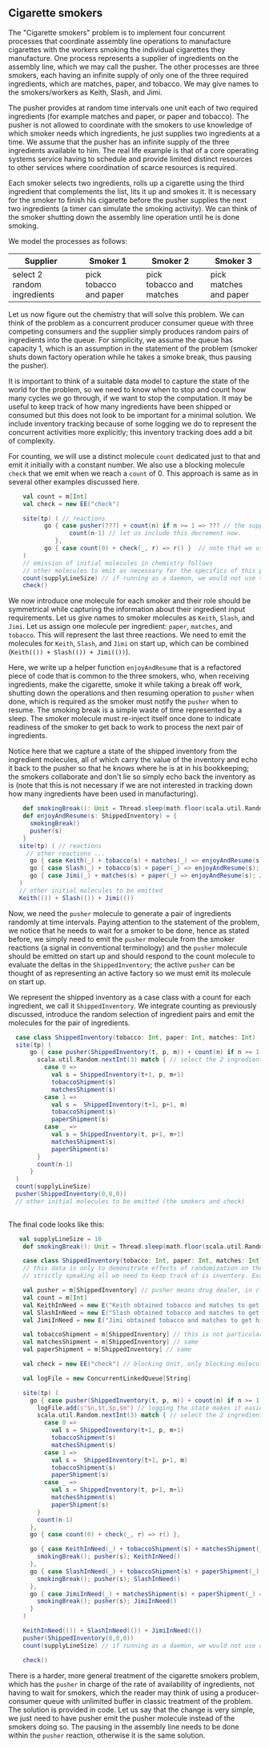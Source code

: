 <link href="{{ site.github.url }}/tables.css" rel="stylesheet">

## Cigarette smokers

The "Cigarette smokers" problem is to implement four concurrent processes that coordinate assembly line operations to manufacture cigarettes with the 
workers smoking the individual cigarettes they manufacture. One process represents a supplier of ingredients on the assembly line, which we may call the 
pusher. The other processes are three smokers, each having an infinite supply of only one of the three required ingredients, which are matches, paper, and 
tobacco. We may give names to the smokers/workers as Keith, Slash, and Jimi. 

The pusher provides at random time intervals one unit each of two required ingredients (for example matches and paper, or paper and tobacco). The pusher is not allowed to coordinate with the smokers to use knowledge of which smoker 
needs which ingredients, he just supplies two ingredients at a time. We assume that the pusher has an infinite supply of the three 
ingredients available to him. The real life example is that of a core operating systems service having to schedule and provide limited distinct resources to 
other services where coordination of scarce resources is required.
 
Each smoker selects two ingredients, rolls up a cigarette using the third ingredient that complements the list, lits it up and smokes it. It is necessary
 for the smoker to finish his cigarette before the pusher supplies the next two ingredients (a timer can simulate the smoking activity). We can think of the 
 smoker shutting down the assembly line operation until he is done smoking.


We model the processes as follows:

| Supplier   | | Smoker 1   | |  Smoker 2    | |  Smoker 3 |
| --- | --- | --- | --- | --- | --- |  --- |
| select 2 random ingredients | | pick tobacco and paper | | pick tobacco and matches | | pick matches and paper |


Let us now figure out the chemistry that will solve this problem. We can think of the problem as a concurrent producer consumer queue with three competing 
consumers and the supplier simply produces random pairs of ingredients into the queue. For simplicity, we assume the queue has capacity 1, which is an 
assumption in the statement of the problem (smoker shuts down factory operation while he takes a smoke break, thus pausing the pusher).
 
It is important to think of a suitable data model to capture the state of the world for the problem, so we need to know when to stop and count how many 
cycles we go through, if we want to stop the computation. It may be useful to keep track of how many ingredients have been shipped or consumed but this does 
not look to be important for a minimal solution. We include inventory tracking because of some logging we do to represent the concurrent activities more 
explicitly; this inventory tracking does add a bit of complexity.

For counting, we will use a distinct molecule `count` dedicated just to that and emit it initially with a constant number. We also use a blocking molecule 
`check` that we emit when we reach a `count` of 0. This approach is same as in several other examples discussed here.
```scala
    val count = m[Int]
    val check = new EE("check") 

    site(tp) ( // reactions
          go { case pusher(???) + count(n) if n >= 1 => ??? // the supply reaction TBD
                 count(n-1) // let us include this decrement now.
             },
          go { case count(0) + check(_, r) => r() }  // note that we use mutually exclusive conditions on count in the two reactions.
    )
    // emission of initial molecules in chemistry follows
    // other molecules to emit as necessary for the specifics of this problem
    count(supplyLineSize) // if running as a daemon, we would not use the count molecule and let the example/application run for ever.
    check()

```

We now introduce one molecule for each smoker and their role should be symmetrical while capturing the information about their ingredient input requirements.
 Let us give names to smoker molecules as `Keith`, `Slash`, and `Jimi`. Let us assign one molecule per ingredient: `paper`, `matches`, and `tobacco`. This 
 will represent the last three reactions. We need to emit the molecules for `Keith`, `Slash`, and `Jimi` on start up, which can be combined (`Keith(()) + Slash(()) + Jimi(())`).

Here, we write up a helper function `enjoyAndResume` that is a refactored piece of code that is common to the three smokers, who, when receiving ingredients, make the 
 cigarette, smoke it while taking a break off work, shutting down the operations and then resuming operation to `pusher` when done, which is required as the 
 smoker must notify the `pusher` when to resume. The smoking break is a simple waste of time represented by a sleep. The smoker molecule must re-inject 
 itself once done to indicate readiness of the smoker to get back to work to process the next pair of ingredients. 
 
 Notice here that we capture a state of the shipped inventory from the ingredient molecules, all of which carry 
 the value of the inventory and echo it back to the pusher so that he knows where he is at in his bookkeeping; the smokers collaborate and don't lie so 
 simply echo back the inventory as is (note that this is not necessary if we are not interested in tracking down how many ingredients have been used in 
 manufacturing).
```scala
    def smokingBreak(): Unit = Thread.sleep(math.floor(scala.util.Random.nextDouble*20.0 + 2.0).toLong)
    def enjoyAndResume(s: ShippedInventory) = {
      smokingBreak()
      pusher(s)
    }
   site(tp) ( // reactions
     // other reactions ...
      go { case Keith(_) + tobacco(s) + matches(_) => enjoyAndResume(s); Keith() },
      go { case Slash(_) + tobacco(s) + paper(_) => enjoyAndResume(s); Slash() },
      go { case Jimi(_) + matches(s) + paper(_) => enjoyAndResume(s); Jimi()}
   )
   // other initial molecules to be emitted
   Keith(()) + Slash(()) + Jimi(())

```
Now, we need the `pusher` molecule to generate a pair of ingredients randomly at time intervals. Paying attention to the statement of the problem, we notice 
that he needs to wait for a smoker to be done, hence as stated before, we simply need to emit the `pusher` molecule from the smoker reactions (a signal in 
conventional 
terminology) and the `pusher` molecule should be emitted on start up and should respond to the count molecule to evaluate the deltas in the 
`ShippedInventory`; the active `pusher` can be thought of as representing an active factory so we must emit its molecule on start up.
 
 We represent the shipped inventory as a case class with a count for each ingredient, we call it 
`ShippedInventory`. We integrate counting as previously discussed, introduce the random selection of ingredient pairs and emit the molecules for the pair of ingredients.
```scala
  case class ShippedInventory(tobacco: Int, paper: Int, matches: Int)
  site(tp) (
      go { case pusher(ShippedInventory(t, p, m)) + count(n) if n >= 1 =>
        scala.util.Random.nextInt(3) match { // select the 2 ingredients randomly
          case 0 =>
            val s = ShippedInventory(t+1, p, m+1)
            tobaccoShipment(s)
            matchesShipment(s)
          case 1 =>
            val s =  ShippedInventory(t+1, p+1, m)
            tobaccoShipment(s)
            paperShipment(s)
          case _ =>
            val s = ShippedInventory(t, p+1, m+1)
            matchesShipment(s)
            paperShipment(s)
        }
        count(n-1)
      }
  )
  count(supplyLineSize) 
  pusher(ShippedInventory(0,0,0))
  // other initial molecules to be emitted (the smokers and check)
  
```

The final code looks like this:

```scala
   val supplyLineSize = 10
    def smokingBreak(): Unit = Thread.sleep(math.floor(scala.util.Random.nextDouble*20.0 + 2.0).toLong)

    case class ShippedInventory(tobacco: Int, paper: Int, matches: Int)
    // this data is only to demonstrate effects of randomization on the supply chain and make content of logFile more interesting.
    // strictly speaking all we need to keep track of is inventory. Example would work if pusher molecule value would carry Unit values instead.

    val pusher = m[ShippedInventory] // pusher means drug dealer, in classic Comp Sci, we'd call this producer or publisher.
    val count = m[Int]
    val KeithInNeed = new E("Keith obtained tobacco and matches to get his fix") // makes for more vivid tracing, could be plainly m[Unit]
    val SlashInNeed = new E("Slash obtained tobacco and matches to get his fix") // same
    val JimiInNeed = new E("Jimi obtained tobacco and matches to get his fix") // same

    val tobaccoShipment = m[ShippedInventory] // this is not particularly elegant, ideally this should carry Unit but pusher needs to obtain current state
    val matchesShipment = m[ShippedInventory] // same
    val paperShipment = m[ShippedInventory] // same

    val check = new EE("check") // blocking Unit, only blocking molecule of the example.

    val logFile = new ConcurrentLinkedQueue[String]

    site(tp) (
      go { case pusher(ShippedInventory(t, p, m)) + count(n) if n >= 1 =>
        logFile.add(s"$n,$t,$p,$m") // logging the state makes it easier to see what's going on, curious user may put println here instead.
        scala.util.Random.nextInt(3) match { // select the 2 ingredients randomly
          case 0 =>
            val s = ShippedInventory(t+1, p, m+1)
            tobaccoShipment(s)
            matchesShipment(s)
          case 1 =>
            val s =  ShippedInventory(t+1, p+1, m)
            tobaccoShipment(s)
            paperShipment(s)
          case _ =>
            val s = ShippedInventory(t, p+1, m+1)
            matchesShipment(s)
            paperShipment(s)
        }
        count(n-1)
      },
      go { case count(0) + check(_, r) => r() },

      go { case KeithInNeed(_) + tobaccoShipment(s) + matchesShipment(_) =>
        smokingBreak(); pusher(s); KeithInNeed()
      },
      go { case SlashInNeed(_) + tobaccoShipment(s) + paperShipment(_) =>
        smokingBreak(); pusher(s); SlashInNeed()
      },
      go { case JimiInNeed(_) + matchesShipment(s) + paperShipment(_) =>
        smokingBreak(); pusher(s); JimiInNeed()
      }
    )

    KeithInNeed(()) + SlashInNeed(()) + JimiInNeed(())
    pusher(ShippedInventory(0,0,0))
    count(supplyLineSize) // if running as a daemon, we would not use count and let the example/application run for ever.

    check()
```

There is a harder, more general treatment of the cigarette smokers problem, which has the `pusher` in charge of the rate of availability of ingredients, not 
having to wait for smokers, which the reader may think of using a producer-consumer queue with unlimited buffer in classic treatment of the problem. The 
solution is provided in code. Let us say that the change is very simple, we just need
 to have pusher emit the pusher molecule instead
 of the smokers doing so.  The pausing in the assembly line needs to be done within the `pusher` reaction, otherwise it is the same solution.